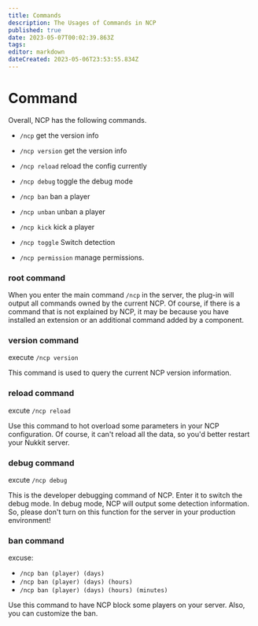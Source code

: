 ```yaml
---
title: Commands
description: The Usages of Commands in NCP
published: true
date: 2023-05-07T00:02:39.863Z
tags: 
editor: markdown
dateCreated: 2023-05-06T23:53:55.834Z
---
```


# Command
Overall, NCP has the following commands.
- `/ncp` get the version info

- `/ncp version` get the version info

- `/ncp reload` reload the config currently

- `/ncp debug` toggle the debug mode

- `/ncp ban` ban a player

- `/ncp unban` unban a player

- `/ncp kick` kick a player

- `/ncp toggle` Switch detection

- `/ncp permission` manage permissions.


### root command
When you enter the main command `/ncp` in the server, the plug-in will output all commands owned by the current NCP. Of course, if there is a command that is not explained by NCP, it may be because you have installed an extension or an additional command added by a component.

### version command
execute `/ncp version`

This command is used to query the current NCP version information.

### reload command
excute `/ncp reload`

Use this command to hot overload some parameters in your NCP configuration. Of course, it can't reload all the data, so you'd better restart your Nukkit server.

### debug command
excute `/ncp debug`

This is the developer debugging command of NCP. Enter it to switch the debug mode. In debug mode, NCP will output some detection information. So, please don't turn on this function for the server in your production environment!

### ban command
excuse:
- `/ncp ban (player) (days)`
- `/ncp ban (player) (days) (hours)`
- `/ncp ban (player) (days) (hours) (minutes)`

Use this command to have NCP block some players on your server. Also, you can customize the ban.




